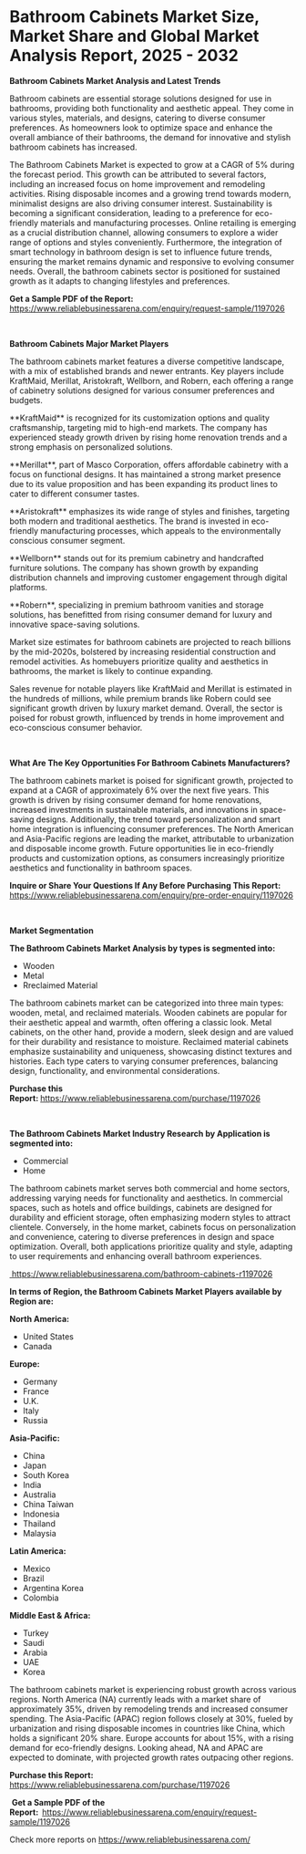 <p><h1>Bathroom Cabinets Market Size, Market Share and Global Market Analysis Report, 2025 - 2032</h1></p><p><strong>Bathroom Cabinets Market Analysis and Latest Trends</strong></p>
<p><p>Bathroom cabinets are essential storage solutions designed for use in bathrooms, providing both functionality and aesthetic appeal. They come in various styles, materials, and designs, catering to diverse consumer preferences. As homeowners look to optimize space and enhance the overall ambiance of their bathrooms, the demand for innovative and stylish bathroom cabinets has increased.</p><p>The Bathroom Cabinets Market is expected to grow at a CAGR of 5% during the forecast period. This growth can be attributed to several factors, including an increased focus on home improvement and remodeling activities. Rising disposable incomes and a growing trend towards modern, minimalist designs are also driving consumer interest. Sustainability is becoming a significant consideration, leading to a preference for eco-friendly materials and manufacturing processes. Online retailing is emerging as a crucial distribution channel, allowing consumers to explore a wider range of options and styles conveniently. Furthermore, the integration of smart technology in bathroom design is set to influence future trends, ensuring the market remains dynamic and responsive to evolving consumer needs. Overall, the bathroom cabinets sector is positioned for sustained growth as it adapts to changing lifestyles and preferences.</p></p>
<p><strong>Get a Sample PDF of the Report:&nbsp;</strong> <a href="https://www.reliablebusinessarena.com/enquiry/request-sample/1197026?utm_campaign=2335&utm_medium=2&utm_source=Github&utm_content=ia&utm_term=07022025&utm_id=bathroom-cabinets">https://www.reliablebusinessarena.com/enquiry/request-sample/1197026</a></p>
<p>&nbsp;</p>
<p><strong>Bathroom Cabinets Major Market Players</strong></p>
<p><p>The bathroom cabinets market features a diverse competitive landscape, with a mix of established brands and newer entrants. Key players include KraftMaid, Merillat, Aristokraft, Wellborn, and Robern, each offering a range of cabinetry solutions designed for various consumer preferences and budgets.</p><p>**KraftMaid** is recognized for its customization options and quality craftsmanship, targeting mid to high-end markets. The company has experienced steady growth driven by rising home renovation trends and a strong emphasis on personalized solutions. </p><p>**Merillat**, part of Masco Corporation, offers affordable cabinetry with a focus on functional designs. It has maintained a strong market presence due to its value proposition and has been expanding its product lines to cater to different consumer tastes.</p><p>**Aristokraft** emphasizes its wide range of styles and finishes, targeting both modern and traditional aesthetics. The brand is invested in eco-friendly manufacturing processes, which appeals to the environmentally conscious consumer segment.</p><p>**Wellborn** stands out for its premium cabinetry and handcrafted furniture solutions. The company has shown growth by expanding distribution channels and improving customer engagement through digital platforms.</p><p>**Robern**, specializing in premium bathroom vanities and storage solutions, has benefitted from rising consumer demand for luxury and innovative space-saving solutions. </p><p>Market size estimates for bathroom cabinets are projected to reach billions by the mid-2020s, bolstered by increasing residential construction and remodel activities. As homebuyers prioritize quality and aesthetics in bathrooms, the market is likely to continue expanding.</p><p>Sales revenue for notable players like KraftMaid and Merillat is estimated in the hundreds of millions, while premium brands like Robern could see significant growth driven by luxury market demand. Overall, the sector is poised for robust growth, influenced by trends in home improvement and eco-conscious consumer behavior.</p></p>
<p>&nbsp;</p>
<p><strong>What Are The Key Opportunities For Bathroom Cabinets Manufacturers?</strong></p>
<p><p>The bathroom cabinets market is poised for significant growth, projected to expand at a CAGR of approximately 6% over the next five years. This growth is driven by rising consumer demand for home renovations, increased investments in sustainable materials, and innovations in space-saving designs. Additionally, the trend toward personalization and smart home integration is influencing consumer preferences. The North American and Asia-Pacific regions are leading the market, attributable to urbanization and disposable income growth. Future opportunities lie in eco-friendly products and customization options, as consumers increasingly prioritize aesthetics and functionality in bathroom spaces.</p></p>
<p><strong>Inquire or Share Your Questions If Any Before Purchasing This Report:</strong> <a href="https://www.reliablebusinessarena.com/enquiry/pre-order-enquiry/1197026?utm_campaign=2335&utm_medium=2&utm_source=Github&utm_content=ia&utm_term=07022025&utm_id=bathroom-cabinets">https://www.reliablebusinessarena.com/enquiry/pre-order-enquiry/1197026</a></p>
<p>&nbsp;</p>
<p><strong>Market Segmentation</strong></p>
<p><strong>The Bathroom Cabinets Market Analysis by types is segmented into:</strong></p>
<p><ul><li>Wooden</li><li>Metal</li><li>Rreclaimed Material</li></ul></p>
<p><p>The bathroom cabinets market can be categorized into three main types: wooden, metal, and reclaimed materials. Wooden cabinets are popular for their aesthetic appeal and warmth, often offering a classic look. Metal cabinets, on the other hand, provide a modern, sleek design and are valued for their durability and resistance to moisture. Reclaimed material cabinets emphasize sustainability and uniqueness, showcasing distinct textures and histories. Each type caters to varying consumer preferences, balancing design, functionality, and environmental considerations.</p></p>
<p><strong>Purchase this Report:&nbsp;</strong><a href="https://www.reliablebusinessarena.com/purchase/1197026?utm_campaign=2335&utm_medium=2&utm_source=Github&utm_content=ia&utm_term=07022025&utm_id=bathroom-cabinets">https://www.reliablebusinessarena.com/purchase/1197026</a></p>
<p>&nbsp;</p>
<p><strong>The Bathroom Cabinets Market Industry Research by Application is segmented into:</strong></p>
<p><ul><li>Commercial</li><li>Home</li></ul></p>
<p><p>The bathroom cabinets market serves both commercial and home sectors, addressing varying needs for functionality and aesthetics. In commercial spaces, such as hotels and office buildings, cabinets are designed for durability and efficient storage, often emphasizing modern styles to attract clientele. Conversely, in the home market, cabinets focus on personalization and convenience, catering to diverse preferences in design and space optimization. Overall, both applications prioritize quality and style, adapting to user requirements and enhancing overall bathroom experiences.</p></p>
<p><a href="https://www.reliablebusinessarena.com/bathroom-cabinets-r1197026?utm_campaign=2335&utm_medium=2&utm_source=Github&utm_content=ia&utm_term=07022025&utm_id=bathroom-cabinets">&nbsp;https://www.reliablebusinessarena.com/bathroom-cabinets-r1197026</a></p>
<p><strong>In terms of Region, the Bathroom Cabinets Market Players available by Region are:</strong></p>
<p>
    <p> <strong> North America: </strong>
        <ul>
            <li>United States</li>
            <li>Canada</li>
        </ul>
        </p> 
    <p> <strong> Europe: </strong>
        <ul>
            <li>Germany</li>
            <li>France</li>
            <li>U.K.</li>
            <li>Italy</li>
            <li>Russia</li>
        </ul>
        </p> 
    <p> <strong> Asia-Pacific: </strong>
        <ul>
            <li>China</li>
            <li>Japan</li>
            <li>South Korea</li>
            <li>India</li>
            <li>Australia</li>
            <li>China Taiwan</li>
            <li>Indonesia</li>
            <li>Thailand</li>
            <li>Malaysia</li>
        </ul>
        </p> 
    <p> <strong> Latin America: </strong>
        <ul>
            <li>Mexico</li>
            <li>Brazil</li>
            <li>Argentina Korea</li>
            <li>Colombia</li>
        </ul>
        </p> 
    <p> <strong> Middle East & Africa: </strong>
        <ul>
            <li>Turkey</li>
            <li>Saudi</li>
            <li>Arabia</li>
            <li>UAE</li>
            <li>Korea</li>
        </ul>
    </p>
    </p>
<p><p>The bathroom cabinets market is experiencing robust growth across various regions. North America (NA) currently leads with a market share of approximately 35%, driven by remodeling trends and increased consumer spending. The Asia-Pacific (APAC) region follows closely at 30%, fueled by urbanization and rising disposable incomes in countries like China, which holds a significant 20% share. Europe accounts for about 15%, with a rising demand for eco-friendly designs. Looking ahead, NA and APAC are expected to dominate, with projected growth rates outpacing other regions.</p></p>
<p><strong>Purchase this Report: </strong><a href="https://www.reliablebusinessarena.com/purchase/1197026?utm_campaign=2335&utm_medium=2&utm_source=Github&utm_content=ia&utm_term=07022025&utm_id=bathroom-cabinets">https://www.reliablebusinessarena.com/purchase/1197026</a></p>
<p>&nbsp;<strong>Get a Sample PDF of the Report:&nbsp;&nbsp;</strong><a href="https://www.reliablebusinessarena.com/enquiry/request-sample/1197026?utm_campaign=2335&utm_medium=2&utm_source=Github&utm_content=ia&utm_term=07022025&utm_id=bathroom-cabinets">https://www.reliablebusinessarena.com/enquiry/request-sample/1197026</a></p>
<p><strong></strong></p>
<p>Check more reports on <a href="https://www.reliablebusinessarena.com/?utm_campaign=2335&utm_medium=2&utm_source=Github&utm_content=ia&utm_term=07022025&utm_id=bathroom-cabinets">https://www.reliablebusinessarena.com/</a></p>